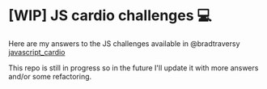 # [WIP] JS cardio challenges :computer:

Here are my answers to the JS challenges available in @bradtraversy [javascript_cardio](https://github.com/bradtraversy/javascript_cardio)

This repo is still in progress so in the future I'll update it with more answers and/or some refactoring.

